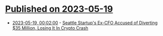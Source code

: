# [Published on 2023-05-19](index.md)

* [2023-05-19, 00:02:00](https://yro.slashdot.org/story/23/05/18/2148258/seattle-startups-ex-cfo-accused-of-diverting-35-million-losing-it-in-crypto-crash?utm_source=rss1.0mainlinkanon&utm_medium=feed) - [Seattle Startup's Ex-CFO Accused of Diverting $35 Million, Losing It In Crypto Crash](https://yro.slashdot.org/story/23/05/18/2148258/seattle-startups-ex-cfo-accused-of-diverting-35-million-losing-it-in-crypto-crash?utm_source=rss1.0mainlinkanon&utm_medium=feed)
